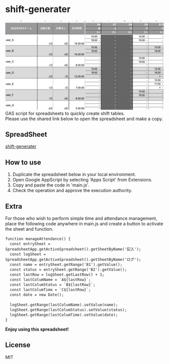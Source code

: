 # shift-generater
![shift-generater](shift-generater-test.jpg)
GAS script for spreadsheets to quickly create shift tables.<br>
Please use the shared link below to open the spreadsheet and make a copy.

## SpreadSheet
[shift-generater](https://docs.google.com/spreadsheets/d/18PYbOXrRExwwhnOL5MUdq_xH1ioKewH-Mi-3fPOeEGc/edit?usp=sharing)

## How to use
1. Duplicate the spreadsheet below in your local environment.
2. Open Google AppScript by selecting 'Apps Script' from Extensions.
3. Copy and paste the code in 'main.js'.
4. Check the operation and approve the execution authority.

## Extra 
For those who wish to perform simple time and attendance management, place the following code anywhere in main.js and create a button to activate the sheet and function.

```
function manageAttendance() {
  const entrySheet = SpreadsheetApp.getActiveSpreadsheet().getSheetByName('記入');
  const logSheet = SpreadsheetApp.getActiveSpreadsheet().getSheetByName('ログ');
  const name = entrySheet.getRange('B1').getValue();
  const status = entrySheet.getRange('B2').getValue();
  const lastRow = logSheet.getLastRow() + 1;
  const lastColumName = `A${lastRow}`;
  const lastColumStatus = `B${lastRow}`;
  const lastColumTime = `C${lastRow}`;
  const date = new Date();

  logSheet.getRange(lastColumName).setValue(name);
  logSheet.getRange(lastColumStatus).setValue(status);
  logSheet.getRange(lastColumTime).setValue(date);
}
```

**Enjoy using this spreadsheet!**

## License
MIT

